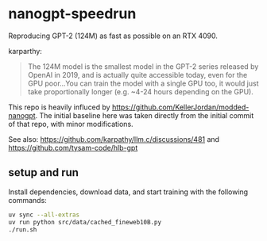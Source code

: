 # nanogpt-speedrun
Reproducing GPT-2 (124M) as fast as possible on an RTX 4090.

karparthy:
> The 124M model is the smallest model in the GPT-2 series released by OpenAI in 2019, and is actually quite accessible today, even for the GPU poor...You can train the model with a single GPU too, it would just take proportionally longer (e.g. ~4-24 hours depending on the GPU).

This repo is heavily influced by https://github.com/KellerJordan/modded-nanogpt. The initial baseline here was taken directly from the initial commit of that repo, with minor modifications.

See also: https://github.com/karpathy/llm.c/discussions/481 and https://github.com/tysam-code/hlb-gpt


## setup and run
Install dependencies, download data, and start training with the following commands:

```bash
uv sync --all-extras
uv run python src/data/cached_fineweb10B.py
./run.sh
```
